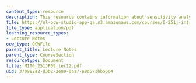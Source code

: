 ```yaml
---
content_type: resource
description: This resource contains information about sensitivity analysis.
file: https://ol-ocw-studio-app-qa.s3.amazonaws.com/courses/6-251j-introduction-to-mathematical-programming-fall-2009/370982a2d3b22e090aa7a8d573bb5604_MIT6_251JF09_lec12.pdf
file_type: application/pdf
learning_resource_types:
- Lecture Notes
ocw_type: OCWFile
parent_title: Lecture Notes
parent_type: CourseSection
resourcetype: Document
title: MIT6_251JF09_lec12.pdf
uid: 370982a2-d3b2-2e09-0aa7-a8d573bb5604
---
```

